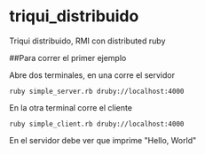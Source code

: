 triqui_distribuido
==================

Triqui distribuido, RMI con distributed ruby

##Para correr el primer ejemplo

Abre dos terminales, en una corre el servidor

    ruby simple_server.rb druby://localhost:4000


En la otra terminal corre el cliente

    ruby simple_client.rb druby://localhost:4000

En el servidor debe ver que imprime "Hello, World"